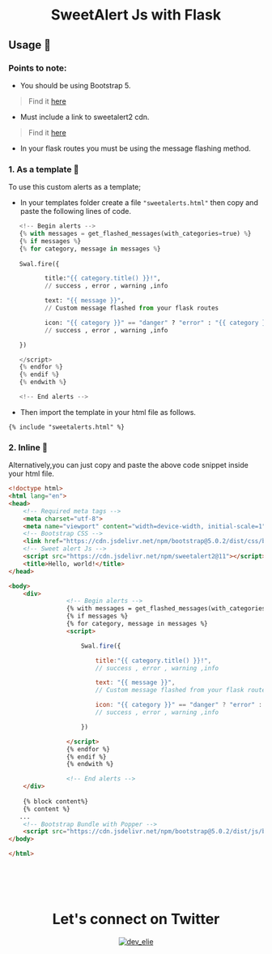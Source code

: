 <div align="center"><h1>SweetAlert Js with Flask</h1></div>

## Usage :pushpin:
### Points to note:

   - You should be using Bootstrap 5.
   > Find it [here](https://getbootstrap.com/docs/5.0/getting-started/introduction/#starter-template)
   - Must include a link to sweetalert2 cdn.
   > Find it [here](https://sweetalert2.github.io/#download)
   - In your flask routes you must be using the message flashing method.
  
### 1. As a template :pushpin:
To use this custom alerts as a template;
- In your templates folder create a file `"sweetalerts.html"` then copy and paste the following lines of code.

```python
   <!-- Begin alerts -->                
   {% with messages = get_flashed_messages(with_categories=true) %}
   {% if messages %}
   {% for category, message in messages %}
   
   Swal.fire({

          title:"{{ category.title() }}!",
          // success , error , warning ,info

          text: "{{ message }}",
          // Custom message flashed from your flask routes

          icon: "{{ category }}" == "danger" ? "error" : "{{ category }}"
          // success , error , warning ,info

   })

   </script>
   {% endfor %}
   {% endif %}
   {% endwith %}

   <!-- End alerts -->
```
- Then import the template in your html file as follows.
```
{% include "sweetalerts.html" %}
```
### 2. Inline :pushpin:  
Alternatively,you can just copy and paste the above code snippet inside your html file.

```html
<!doctype html>
<html lang="en">
<head>
    <!-- Required meta tags -->
    <meta charset="utf-8">
    <meta name="viewport" content="width=device-width, initial-scale=1">
    <!-- Bootstrap CSS -->
    <link href="https://cdn.jsdelivr.net/npm/bootstrap@5.0.2/dist/css/bootstrap.min.css" rel="stylesheet" integrity="sha384-EVSTQN3/azprG1Anm3QDgpJLIm9Nao0Yz1ztcQTwFspd3yD65VohhpuuCOmLASjC" crossorigin="anonymous">
    <!-- Sweet alert Js -->
    <script src="https://cdn.jsdelivr.net/npm/sweetalert2@11"></script>
    <title>Hello, world!</title>
</head>

<body>
    <div>
                <!-- Begin alerts -->                
                {% with messages = get_flashed_messages(with_categories=true) %}
                {% if messages %}
                {% for category, message in messages %}
                <script>

                    Swal.fire({

                        title:"{{ category.title() }}!",
                        // success , error , warning ,info

                        text: "{{ message }}",
                        // Custom message flashed from your flask routes

                        icon: "{{ category }}" == "danger" ? "error" : "{{ category }}"
                        // success , error , warning ,info

                    })

                </script>
                {% endfor %}
                {% endif %}
                {% endwith %}

                <!-- End alerts -->
    </div>
    
    {% block content%}
    {% content %}
   ...
    <!-- Bootstrap Bundle with Popper -->
    <script src="https://cdn.jsdelivr.net/npm/bootstrap@5.0.2/dist/js/bootstrap.bundle.min.js" integrity="sha384-MrcW6ZMFYlzcLA8Nl+NtUVF0sA7MsXsP1UyJoMp4YLEuNSfAP+JcXn/tWtIaxVXM" crossorigin="anonymous"></script>
</body>

</html>
```
        

</br></br></br>
<div align="center"><h1>Let's connect on Twitter</h1></div>
<p align="center"> <a href="https://twitter.com/dev_elie" target="blank"><img src="https://img.shields.io/twitter/follow/dev_elie?logo=twitter&style=for-the-badge" alt="dev_elie" /></a> </p>
